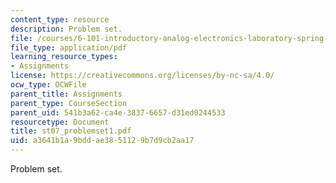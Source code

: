 ```yaml
---
content_type: resource
description: Problem set.
file: /courses/6-101-introductory-analog-electronics-laboratory-spring-2007/a3641b1a9bddae3851129b7d9cb2aa17_st07_problemset1.pdf
file_type: application/pdf
learning_resource_types:
- Assignments
license: https://creativecommons.org/licenses/by-nc-sa/4.0/
ocw_type: OCWFile
parent_title: Assignments
parent_type: CourseSection
parent_uid: 541b3a62-ca4e-3837-6657-d31ed0244533
resourcetype: Document
title: st07_problemset1.pdf
uid: a3641b1a-9bdd-ae38-5112-9b7d9cb2aa17
---
```

Problem set.